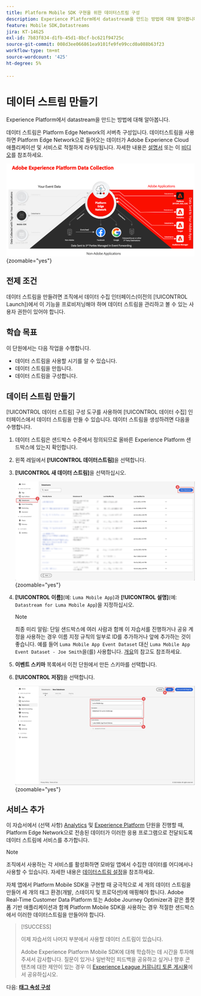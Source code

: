 ```yaml
---
title: Platform Mobile SDK 구현을 위한 데이터스트림 구성
description: Experience Platform에서 datastream을 만드는 방법에 대해 알아봅니다.
feature: Mobile SDK,Datastreams
jira: KT-14625
exl-id: 7b83f834-d1fb-45d1-8bcf-bc621f94725c
source-git-commit: 008d3ee066861ea9101fe9fe99ccd0a088b63f23
workflow-type: tm+mt
source-wordcount: '425'
ht-degree: 5%

---
```


# 데이터 스트림 만들기

Experience Platform에서 datastream을 만드는 방법에 대해 알아봅니다.

데이터 스트림은 Platform Edge Network의 서버측 구성입니다. 데이터스트림을 사용하면 Platform Edge Network으로 들어오는 데이터가 Adobe Experience Cloud 애플리케이션 및 서비스로 적절하게 라우팅됩니다. 자세한 내용은 [설명서](https://experienceleague.adobe.com/ko/docs/experience-platform/datastreams/overview) 또는 이 [비디오](https://experienceleague.adobe.com/ko/docs/platform-learn/data-collection/edge-network/configure-datastreams)를 참조하세요.

![아키텍쳐](assets/architecture.png){zoomable="yes"}

## 전제 조건

데이터 스트림을 만들려면 조직에서 데이터 수집 인터페이스(이전의 [!UICONTROL Launch])에서 이 기능을 프로비저닝해야 하며 데이터 스트림을 관리하고 볼 수 있는 사용자 권한이 있어야 합니다.

## 학습 목표

이 단원에서는 다음 작업을 수행합니다.

* 데이터 스트림을 사용할 시기를 알 수 있습니다.
* 데이터 스트림을 만듭니다.
* 데이터 스트림을 구성합니다.

## 데이터 스트림 만들기

[!UICONTROL 데이터 스트림] 구성 도구를 사용하여 [!UICONTROL 데이터 수집] 인터페이스에서 데이터 스트림을 만들 수 있습니다. 데이터 스트림을 생성하려면 다음을 수행합니다.

1. 데이터 스트림은 샌드박스 수준에서 정의되므로 올바른 Experience Platform 샌드박스에 있는지 확인합니다.
1. 왼쪽 레일에서 **[!UICONTROL 데이터스트림]**&#x200B;을 선택합니다.
1. **[!UICONTROL 새 데이터 스트림]**&#x200B;을 선택하십시오.

   ![데이터스트림 홈](assets/datastream-new.png){zoomable="yes"}

1. **[!UICONTROL 이름]**(예: `Luma Mobile App`)과 **[!UICONTROL 설명]**(예: `Datastream for Luma Mobile App`)을 지정하십시오.

   >[!NOTE]
   >
   >최종 미리 알림: 단일 샌드박스에 여러 사람과 함께 이 자습서를 진행하거나 공유 계정을 사용하는 경우 이름 지정 규칙의 일부로 ID를 추가하거나 앞에 추가하는 것이 좋습니다. 예를 들어 `Luma Mobile App Event Dataset` 대신 `Luma Mobile App Event Dataset - Joe Smith`을(를) 사용합니다. [개요](overview.md)의 참고도 참조하세요.

1. **이벤트 스키마** 목록에서 이전 단원에서 만든 스키마를 선택합니다.
1. **[!UICONTROL 저장]**&#x200B;을 선택합니다.

   ![새 데이터스트림](assets/datastream-name.png){zoomable="yes"}


## 서비스 추가

이 자습서에서 (선택 사항) [Analytics](analytics.md) 및 [Experience Platform](platform.md) 단원을 진행할 때, Platform Edge Network으로 전송된 데이터가 이러한 응용 프로그램으로 전달되도록 데이터 스트림에 서비스를 추가합니다.

<!--

### Adobe Analytics

1. Select **[!UICONTROL Add Service]**.

1. Add **[!UICONTROL Adobe Analytics]** from the [!UICONTROL Service] list, 

1. Enter the name of the report site that you want to use in **[!UICONTROL Report Suite ID]**.

1. Enable the service by switching **[!UICONTROL Enabled]** on.

1. Select **[!UICONTROL Save]**.

   ![Add Adobe Analytics as datastream service](assets/datastream-service-aa.png){zoomable="yes"}


### Adobe Experience Platform

You might also want to enable the Adobe Experience Platform service. 

>[!IMPORTANT]
>
>You can only enable the Adobe Experience Platform service when having created an event dataset. If you don't already have an event dataset created, follow the instructions [here](platform.md).

1. Click ![Add](https://spectrum.adobe.com/static/icons/workflow_18/Smock_AddCircle_18_N.svg) **[!UICONTROL Add Service]** to add another service.

1. Select **[!UICONTROL Adobe Experience Platform]** from the [!UICONTROL Service] list.

1. Enable the service by switching **[!UICONTROL Enabled]** on.

1. Select the **[!UICONTROL Event Dataset]** that you created as part of the [Create a dataset](platform.md#create-a-dataset) instructions, for example **Luma Mobile App Event Dataset**

1. Select **[!UICONTROL Save]**.

   ![Add Adobe Experience Platform as a datastream service](assets/datastream-service-aep.png){zoomable="yes"}
1. The final configuration should look something like this.
   
   ![datastream settings](assets/datastream-settings.png){zoomable="yes"}

-->


>[!NOTE]
>
>조직에서 사용하는 각 서비스를 활성화하면 모바일 앱에서 수집한 데이터를 어디에서나 사용할 수 있습니다. 자세한 내용은 [데이터스트림 설정](https://experienceleague.adobe.com/ko/docs/experience-platform/datastreams/overview)을 참조하세요.

자체 앱에서 Platform Mobile SDK을 구현할 때 궁극적으로 세 개의 데이터 스트림을 만들어 세 개의 태그 환경(개발, 스테이지 및 프로덕션)에 매핑해야 합니다. Adobe Real-Time Customer Data Platform 또는 Adobe Journey Optimizer과 같은 플랫폼 기반 애플리케이션과 함께 Platform Mobile SDK을 사용하는 경우 적절한 샌드박스에서 이러한 데이터스트림을 만들어야 합니다.

>[!SUCCESS]
>
>이제 자습서의 나머지 부분에서 사용할 데이터 스트림이 있습니다.
>
>Adobe Experience Platform Mobile SDK에 대해 학습하는 데 시간을 투자해 주셔서 감사합니다. 질문이 있거나 일반적인 피드백을 공유하고 싶거나 향후 콘텐츠에 대한 제안이 있는 경우 이 [Experience League 커뮤니티 토론 게시물](https://experienceleaguecommunities.adobe.com/t5/adobe-experience-platform-data/tutorial-discussion-implement-adobe-experience-cloud-in-mobile/td-p/443796?profile.language=ko)에서 공유하십시오.

다음: **[태그 속성 구성](configure-tags.md)**
